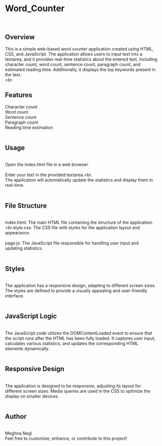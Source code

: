 # Word_Counter
<br>

## Overview
This is a simple web-based word counter application created using HTML, CSS, and JavaScript. The application allows users to input text into a textarea, and it provides real-time statistics about the entered text, including character count, word count, sentence count, paragraph count, and estimated reading time. Additionally, it displays the top keywords present in the text.<br><br.

## Features
Character count<br>
Word count<br>
Sentence count<br>
Paragraph count<br>
Reading time estimation<br><br>


## Usage<br>
<br>Open the index.html file in a web browser.<br>
<br>Enter your text in the provided textarea.<br.
<br>The application will automatically update the statistics and display them in real-time.<br><br>
## File Structure
<br>index.html: The main HTML file containing the structure of the application.<br>
<br.style.css: The CSS file with styles for the application layout and appearance.<br>
<br>page.js: The JavaScript file responsible for handling user input and updating statistics.<br><br>

## Styles
<br>The application has a responsive design, adapting to different screen sizes. The styles are defined to provide a visually appealing and user-friendly interface.<br><br>

## JavaScript Logic
<br>The JavaScript code utilizes the DOMContentLoaded event to ensure that the script runs after the HTML has been fully loaded. It captures user input, calculates various statistics, and updates the corresponding HTML elements dynamically.<br><br>

## Responsive Design
<br>The application is designed to be responsive, adjusting its layout for different screen sizes. Media queries are used in the CSS to optimize the display on smaller devices.<br><br>

## Author
<br>Meghna Negi <br>
Feel free to customize, enhance, or contribute to this project!
